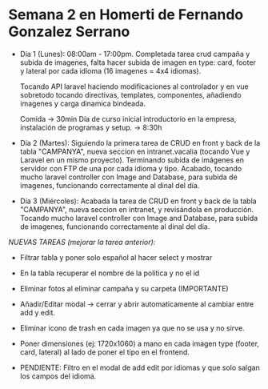 # Semana 2 en Homerti de Fernando Gonzalez Serrano

- Día 1 (Lunes):
08:00am - 17:00pm.
Completada tarea crud campaña y subida de imagenes, falta
hacer subida de imagen en type: card, footer y lateral por cada idioma
(16 imagenes = 4x4 idiomas).

    Tocando API laravel haciendo modificaciones al controlador
y en vue sobretodo tocando directivas, templates, componentes,
añadiendo imagenes y carga dinamica bindeada.

    Comida -> 30min
Día de curso inicial introductorio en la empresa, instalación de programas y setup. -> 8:30h

- Día 2 (Martes):
Siguiendo la primera tarea de CRUD en front y back de la tabla "CAMPANYA", nueva seccion en intranet.vacalia
(tocando Vue y Laravel en un mismo proyecto). Terminando subida de imágenes en servidor con FTP de una por cada idioma y tipo.
Acabado, tocando mucho laravel controller con Image and Database, para subida de imagenes, funcionando correctamente al dinal del día.

- Día 3 (Miércoles):
Acabada la tarea de CRUD en front y back de la tabla "CAMPANYA", nueva seccion en intranet, y revisándola en producción.
Tocando mucho laravel controller con Image and Database, para subida de imagenes, funcionando correctamente al dinal del día.

*NUEVAS TAREAS (mejorar la tarea anterior):*

- Filtrar tabla y poner solo español al hacer select y mostrar

- En la tabla recuperar el nombre de la politica y no el id

- Eliminar fotos al eliminar campaña y su carpeta (IMPORTANTE)

- Añadir/Editar modal -> cerrar y abrir automaticamente al cambiar entre add y edit.

- Eliminar icono de trash en cada imagen ya que no se usa y no sirve.

- Poner dimensiones (ej: 1720x1060) a mano en cada imagen type (footer, card, lateral) al lado de poner el tipo en el frontend.

- PENDIENTE: Filtro en el modal de add edit por idiomas y que solo salgan los campos del idioma.
